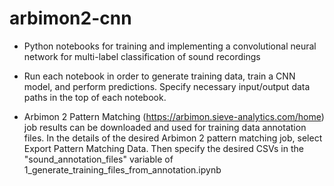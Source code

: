 # arbimon2-cnn

* Python notebooks for training and implementing a convolutional neural network for multi-label classification of sound recordings

* Run each notebook in order to generate training data, train a CNN model, and perform predictions. Specify necessary input/output data paths in the top of each notebook.

* Arbimon 2 Pattern Matching (https://arbimon.sieve-analytics.com/home) job results can be downloaded and used for training data annotation files. In the details of the desired Arbimon 2 pattern matching job, select Export Pattern Matching Data. Then specify the desired CSVs in the "sound_annotation_files" variable of 1_generate_training_files_from_annotation.ipynb
